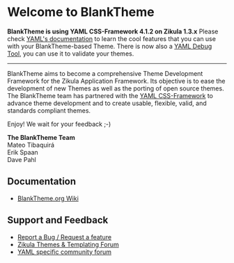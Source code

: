 
# Welcome to BlankTheme

**BlankTheme is using YAML CSS-Framework 4.1.2 on Zikula 1.3.x**
Please check [YAML's documentation](http://www.yaml.de/docs/index.html) to learn the cool features that you can use with your BlankTheme-based Theme.
There is now also a [YAML Debug Tool](http://debug.yaml.de/), you can use it to validate your themes.

---

BlankTheme aims to become a comprehensive Theme Development Framework for the Zikula Application Framework. Its objective is to ease the development of new Themes as well as the porting of open source themes. The BlankTheme team has partnered with the [YAML CSS-Framework](http://www.yaml.de/) to advance theme development and to create usable, flexible, valid, and standards compliant themes.

Enjoy! We wait for your feedback ;-)

**The BlankTheme Team**  
 Mateo Tibaquirá  
 Erik Spaan  
 Dave Pahl

## Documentation
* [BlankTheme.org Wiki](http://www.blanktheme.org/wiki/)

## Support and Feedback

* [Report a Bug / Request a feature](https://github.com/matheo/BlankTheme/issues/new)
* [Zikula Themes & Templating Forum](http://community.zikula.org/module-Forum-viewforum-forum-71.htm)
* [YAML specific community forum](http://forum.yaml.de/)
